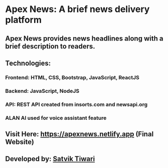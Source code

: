# <b>Apex News: A brief news delivery platform</b>
## Apex News provides news headlines along with a brief description to readers.

## Technologies:
### Frontend: HTML, CSS, Bootstrap, JavaScript, ReactJS
### Backend: JavaScript, NodeJS
### API: REST API created from insorts.com and newsapi.org
### ALAN AI used for voice assistant feature

## Visit Here: https://apexnews.netlify.app (Final Website) 

## Developed by: <a href ="https://satviktiwari.netlify.app">Satvik Tiwari</a>
